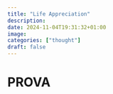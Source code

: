 ```yaml
---
title: "Life Appreciation"
description: 
date: 2024-11-04T19:31:32+01:00
image: 
categories: ["thought"]
draft: false
---
```


# PROVA
